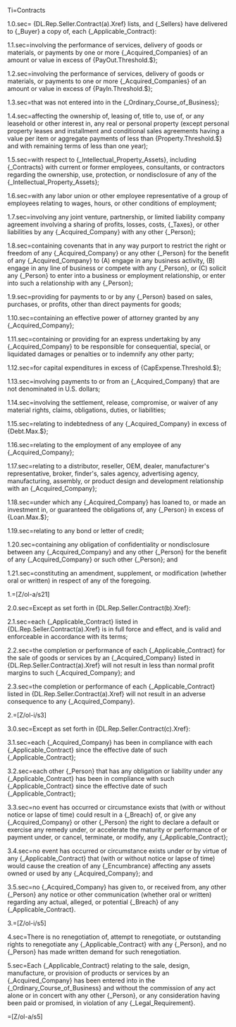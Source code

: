 Ti=Contracts

1.0.sec= {DL.Rep.Seller.Contract(a).Xref} lists, and {_Sellers} have delivered to {_Buyer} a copy of, each {_Applicable_Contract}:

1.1.sec=involving the performance of services, delivery of goods or materials, or payments by one or more {_Acquired_Companies} of an amount or value in excess of {PayOut.Threshold.$};

1.2.sec=involving the performance of services, delivery of goods or materials, or payments to one or more {_Acquired_Companies} of an amount or value in excess of {PayIn.Threshold.$};

1.3.sec=that was not entered into in the {_Ordinary_Course_of_Business};

1.4.sec=affecting the ownership of, leasing of, title to, use of, or any leasehold or other interest in, any real or personal property (except personal property leases and installment and conditional sales agreements having a value per item or aggregate payments of less than {Property.Threshold.$} and with remaining terms of less than one year);

1.5.sec=with respect to {_Intellectual_Property_Assets}, including {_Contracts} with current or former employees, consultants, or contractors regarding the ownership, use, protection, or nondisclosure of any of the {_Intellectual_Property_Assets};

1.6.sec=with any labor union or other employee representative of a group of employees relating to wages, hours, or other conditions of employment;

1.7.sec=involving any joint venture, partnership, or limited liability company agreement involving a sharing of profits, losses, costs, {_Taxes}, or other liabilities by any {_Acquired_Company} with any other {_Person};

1.8.sec=containing covenants that in any way purport to restrict the right or freedom of any {_Acquired_Company} or any other {_Person} for the benefit of any {_Acquired_Company} to (A) engage in any business activity, (B) engage in any line of business or compete with any {_Person}, or (C) solicit any {_Person} to enter into a business or employment relationship, or enter into such a relationship with any {_Person};

1.9.sec=providing for payments to or by any {_Person} based on sales, purchases, or profits, other than direct payments for goods;

1.10.sec=containing an effective power of attorney granted by any {_Acquired_Company};

1.11.sec=containing or providing for an express undertaking by any {_Acquired_Company} to be responsible for consequential, special, or liquidated damages or penalties or to indemnify any other party;

1.12.sec=for capital expenditures in excess of  {CapExpense.Threshold.$};

1.13.sec=involving payments to or from an {_Acquired_Company} that are not denominated in U.S. dollars;

1.14.sec=involving the settlement, release, compromise, or waiver of any material rights, claims, obligations, duties, or liabilities;

1.15.sec=relating to indebtedness of any {_Acquired_Company} in excess of {Debt.Max.$};

1.16.sec=relating to the employment of any employee of any {_Acquired_Company};

1.17.sec=relating to a distributor, reseller, OEM, dealer, manufacturer's representative, broker, finder's, sales agency, advertising agency, manufacturing, assembly, or product design and development relationship with an {_Acquired_Company};

1.18.sec=under which any {_Acquired_Company} has loaned to, or made an investment in, or guaranteed the obligations of, any {_Person} in excess of {Loan.Max.$};

1.19.sec=relating to any bond or letter of credit;

1.20.sec=containing any obligation of confidentiality or nondisclosure between any {_Acquired_Company} and any other {_Person} for the benefit of any {_Acquired_Company} or such other {_Person}; and

1.21.sec=constituting an amendment, supplement, or modification (whether oral or written) in respect of any of the foregoing.

1.=[Z/ol-a/s21]

2.0.sec=Except as set forth in {DL.Rep.Seller.Contract(b).Xref}:

2.1.sec=each {_Applicable_Contract} listed in {DL.Rep.Seller.Contract(a).Xref} is in full force and effect, and is valid and enforceable in accordance with its terms;

2.2.sec=the completion or performance of each {_Applicable_Contract} for the sale of goods or services by an {_Acquired_Company} listed in {DL.Rep.Seller.Contract(a).Xref} will not result in less than normal profit margins to such {_Acquired_Company}; and

2.3.sec=the completion or performance of each {_Applicable_Contract} listed in {DL.Rep.Seller.Contract(a).Xref} will not result in an adverse consequence to any {_Acquired_Company}.

2.=[Z/ol-i/s3]

3.0.sec=Except as set forth in {DL.Rep.Seller.Contract(c).Xref}:

3.1.sec=each {_Acquired_Company} has been in compliance with each {_Applicable_Contract} since the effective date of such {_Applicable_Contract};

3.2.sec=each other {_Person} that has any obligation or liability under any {_Applicable_Contract} has been in compliance with such {_Applicable_Contract} since the effective date of such {_Applicable_Contract};

3.3.sec=no event has occurred or circumstance exists that (with or without notice or lapse of time) could result in a {_Breach} of, or give any {_Acquired_Company} or other {_Person} the right to declare a default or exercise any remedy under, or accelerate the maturity or performance of or payment under, or cancel, terminate, or modify, any {_Applicable_Contract};

3.4.sec=no event has occurred or circumstance exists under or by virtue of any {_Applicable_Contract} that (with or without notice or lapse of time) would cause the creation of any {_Encumbrance} affecting any assets owned or used by any {_Acquired_Company}; and

3.5.sec=no {_Acquired_Company} has given to, or received from, any other {_Person} any notice or other communication (whether oral or written) regarding any actual, alleged, or potential {_Breach} of any {_Applicable_Contract}.

3.=[Z/ol-i/s5]

4.sec=There is no renegotiation of, attempt to renegotiate, or outstanding rights to renegotiate any {_Applicable_Contract} with any {_Person}, and no {_Person} has made written demand for such renegotiation.

5.sec=Each {_Applicable_Contract} relating to the sale, design, manufacture, or provision of products or services by an {_Acquired_Company} has been entered into in the {_Ordinary_Course_of_Business} and without the commission of any act alone or in concert with any other {_Person}, or any consideration having been paid or promised, in violation of any {_Legal_Requirement}.

=[Z/ol-a/s5]
